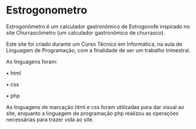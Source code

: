 # Estrogonometro

Estrogonômetro é um calculador gastronômico de Estrogonofe inspirado no site Churrascômetro (um calculador gastronômico de churrasco).

Este site foi criado durante um Curso Técnico em Informática, na aula de Linguagem de Programação, com a finalidade de ser um trabalho trimestral.

As linguagens foram:

• html

• css

• php


As linguagens de marcação html e css foram utilizadas para dar visual ao site, enquanto a linguagem de programação php realizou as operações necessárias para trazer vida ao site.
